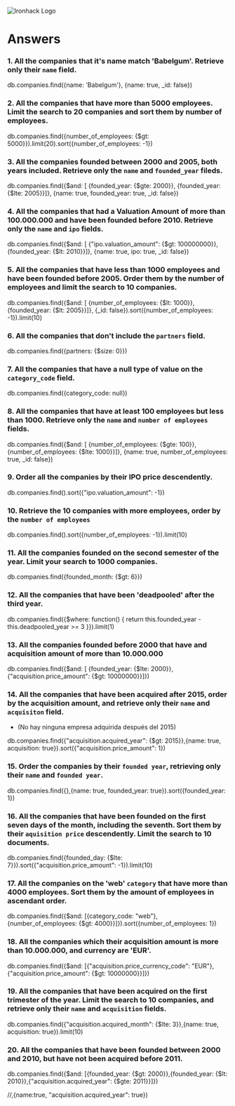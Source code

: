 ![Ironhack Logo](https://i.imgur.com/1QgrNNw.png)

# Answers

### 1. All the companies that it's name match 'Babelgum'. Retrieve only their `name` field.

db.companies.find({name: 'Babelgum'}, {name: true, _id: false})

### 2. All the companies that have more than 5000 employees. Limit the search to 20 companies and sort them by **number of employees**.

db.companies.find({number_of_employees: {$gt: 5000}}).limit(20).sort({number_of_employees: -1})

### 3. All the companies founded between 2000 and 2005, both years included. Retrieve only the `name` and `founded_year` fileds.

db.companies.find({$and: [ {founded_year: {$gte: 2000}}, {founded_year: {$lte: 2005}}]}, {name: true, founded_year: true, _id: false})

### 4. All the companies that had a Valuation Amount of more than 100.000.000 and have been founded before 2010. Retrieve only the `name` and `ipo` fields.

db.companies.find({$and: [ {"ipo.valuation_amount": {$gt: 100000000}}, {founded_year: {$lt: 2010}}]}, {name: true, ipo: true, _id: false})

### 5. All the companies that have less than 1000 employees and have been founded before 2005. Order them by the number of employees and limit the search to 10 companies.

db.companies.find({$and: [ {number_of_employees: {$lt: 1000}}, {founded_year: {$lt: 2005}}]}, {_id: false}).sort({number_of_employees: -1}).limit(10)

### 6. All the companies that don't include the `partners` field.

db.companies.find({partners: {$size: 0}})

### 7. All the companies that have a null type of value on the `category_code` field.

db.companies.find({category_code: null})

### 8. All the companies that have at least 100 employees but less than 1000. Retrieve only the `name` and `number of employees` fields.

db.companies.find({$and: [ {number_of_employees: {$gte: 100}}, {number_of_employees: {$lte: 1000}}]}, {name: true, number_of_employees: true, _id: false})

### 9. Order all the companies by their IPO price descendently.

db.companies.find().sort({"ipo.valuation_amount": -1})

### 10. Retrieve the 10 companies with more employees, order by the `number of employees`

db.companies.find().sort({number_of_employees: -1}).limit(10)

### 11. All the companies founded on the second semester of the year. Limit your search to 1000 companies.

db.companies.find({founded_month: {$gt: 6}})

### 12. All the companies that have been 'deadpooled' after the third year.

db.companies.find({$where: function() { return this.founded_year - this.deadpooled_year >= 3 }}).limit(1)

### 13. All the companies founded before 2000 that have and acquisition amount of more than 10.000.000

db.companies.find({$and: [ {founded_year: {$lte: 2000}}, {"acquisition.price_amount": {$gt: 10000000}}]})

### 14. All the companies that have been acquired after 2015, order by the acquisition amount, and retrieve only their `name` and `acquisiton` field.

* (No hay ninguna empresa adquirida después del 2015)

db.companies.find({"acquisition.acquired_year": {$gt: 2015}},{name: true, acquisition: true}).sort({"acquisition.price_amount": 1})

### 15. Order the companies by their `founded year`, retrieving only their `name` and `founded year`.

db.companies.find({},{name: true, founded_year: true}).sort({founded_year: 1})

### 16. All the companies that have been founded on the first seven days of the month, including the seventh. Sort them by their `aquisition price` descendently. Limit the search to 10 documents.

db.companies.find({founded_day: {$lte: 7}}).sort({"acquisition.price_amount": -1}).limit(10)

### 17. All the companies on the 'web' `category` that have more than 4000 employees. Sort them by the amount of employees in ascendant order.

db.companies.find({$and: [{category_code: "web"}, {number_of_employees: {$gt: 4000}}]}).sort({number_of_employees: 1})

### 18. All the companies which their acquisition amount is more than 10.000.000, and currency are 'EUR'.

db.companies.find({$and: [{"acquisition.price_currency_code": "EUR"},{"acquisition.price_amount": {$gt: 10000000}}]})

### 19. All the companies that have been acquired on the first trimester of the year. Limit the search to 10 companies, and retrieve only their `name` and `acquisition` fields.

db.companies.find({"acquisition.acquired_month": {$lte: 3}},{name: true, acquisition: true}).limit(10)

### 20. All the companies that have been founded between 2000 and 2010, but have not been acquired before 2011.

db.companies.find({$and: [{founded_year: {$gt: 2000}},{founded_year: {$lt: 2010}},{"acquisition.acquired_year": {$gte: 2011}}]})


//,{name:true, "acquisition.acquired_year": true})
